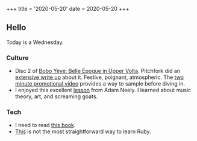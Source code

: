 +++
title = '2020-05-20'
date = 2020-05-20
+++


## Hello
Today is a Wednesday.

### Culture
* Disc 2 of [Bobo Yéyé: Belle Époque in Upper Volta](https://open.spotify.com/album/4tGlp1d3Lv1e1EezFKFmyB?si=xa1osEafQF698uMuytVZFw). Pitchfork did an [extensive write up](https://pitchfork.com/reviews/albums/22593-bobo-yeye-belle-epoque-in-upper-volta/) about it. Festive, poignant, atmospheric. The [two minute promotional video](https://www.youtube.com/watch?v=tp64ktL9l6k) provides a way to sample before diving in.
* I enjoyed this excellent [lesson](https://www.youtube.com/watch?v=eSuK_5zW2iM) from Adam Neely. I learned about music theory, art, and screaming goats.

### Tech
* I need to read [this book](https://www.manning.com/books/kubernetes-in-action-second-edition).
* [This](https://poignant.guide/book/chapter-1.html) is not the most straightforward way to learn Ruby.
